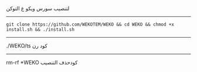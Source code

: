 لتنصيب سورس ويكو ع التوكن

______________________

`git clone https://github.com/WEKOTEM/WEKO && cd WEKO && chmod +x install.sh && ./install.sh`


______________________
       
 ./WEKO/ts    كود رن  

______________________

rm-rf *WEKO   كودحذف التنصيب



